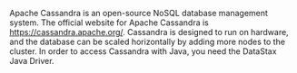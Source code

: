 Apache Cassandra is an open-source NoSQL database management system. The official website for Apache Cassandra is https://cassandra.apache.org/. Cassandra is designed to run on hardware, and the database can be scaled horizontally by adding more nodes to the cluster. In order to access Cassandra with Java, you need the DataStax Java Driver.
